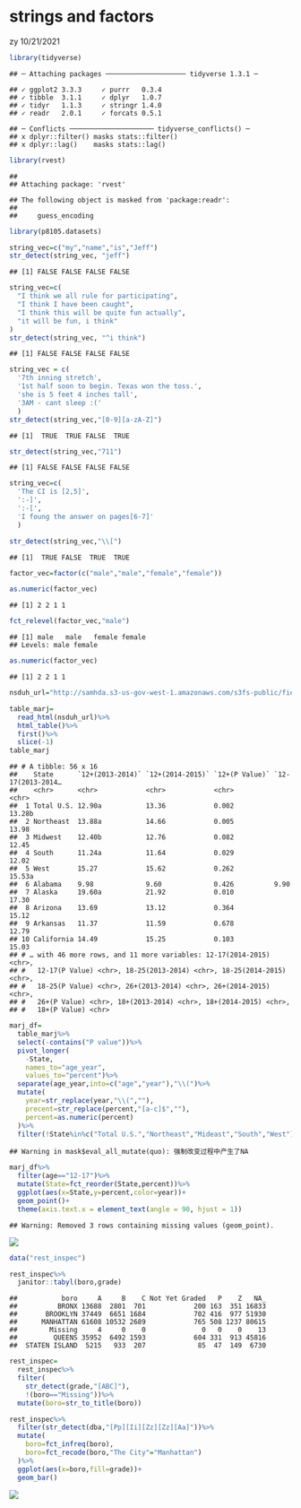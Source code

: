 strings and factors
================
zy
10/21/2021

``` r
library(tidyverse)
```

    ## ─ Attaching packages ──────────────────── tidyverse 1.3.1 ─

    ## ✓ ggplot2 3.3.3     ✓ purrr   0.3.4
    ## ✓ tibble  3.1.1     ✓ dplyr   1.0.7
    ## ✓ tidyr   1.1.3     ✓ stringr 1.4.0
    ## ✓ readr   2.0.1     ✓ forcats 0.5.1

    ## ─ Conflicts ───────────────────── tidyverse_conflicts() ─
    ## x dplyr::filter() masks stats::filter()
    ## x dplyr::lag()    masks stats::lag()

``` r
library(rvest)
```

    ## 
    ## Attaching package: 'rvest'

    ## The following object is masked from 'package:readr':
    ## 
    ##     guess_encoding

``` r
library(p8105.datasets)
```

``` r
string_vec=c("my","name","is","Jeff")
str_detect(string_vec, "jeff")
```

    ## [1] FALSE FALSE FALSE FALSE

``` r
string_vec=c(
  "I think we all rule for participating",
  "I think I have been caught",
  "I think this will be quite fun actually",
  "it will be fun, i think"
)
str_detect(string_vec, "^i think")
```

    ## [1] FALSE FALSE FALSE FALSE

``` r
string_vec = c(
  '7th inning stretch',
  '1st half soon to begin. Texas won the toss.',
  'she is 5 feet 4 inches tall',
  '3AM - cant sleep :('
  )
str_detect(string_vec,"[0-9][a-zA-Z]")
```

    ## [1]  TRUE  TRUE FALSE  TRUE

``` r
str_detect(string_vec,"711")
```

    ## [1] FALSE FALSE FALSE FALSE

``` r
string_vec=c(
  'The CI is [2,5]',
  ':-]',
  ':-[',
  'I foung the answer on pages[6-7]'
  )

str_detect(string_vec,"\\[")
```

    ## [1]  TRUE FALSE  TRUE  TRUE

``` r
factor_vec=factor(c("male","male","female","female"))

as.numeric(factor_vec)
```

    ## [1] 2 2 1 1

``` r
fct_relevel(factor_vec,"male")
```

    ## [1] male   male   female female
    ## Levels: male female

``` r
as.numeric(factor_vec)
```

    ## [1] 2 2 1 1

``` r
nsduh_url="http://samhda.s3-us-gov-west-1.amazonaws.com/s3fs-public/field-uploads/2k15StateFiles/NSDUHsaeShortTermCHG2015.htm"

table_marj=
  read_html(nsduh_url)%>%
  html_table()%>%
  first()%>%
  slice(-1)
table_marj
```

    ## # A tibble: 56 x 16
    ##    State      `12+(2013-2014)` `12+(2014-2015)` `12+(P Value)` `12-17(2013-2014…
    ##    <chr>      <chr>            <chr>            <chr>          <chr>            
    ##  1 Total U.S. 12.90a           13.36            0.002          13.28b           
    ##  2 Northeast  13.88a           14.66            0.005          13.98            
    ##  3 Midwest    12.40b           12.76            0.082          12.45            
    ##  4 South      11.24a           11.64            0.029          12.02            
    ##  5 West       15.27            15.62            0.262          15.53a           
    ##  6 Alabama    9.98             9.60             0.426          9.90             
    ##  7 Alaska     19.60a           21.92            0.010          17.30            
    ##  8 Arizona    13.69            13.12            0.364          15.12            
    ##  9 Arkansas   11.37            11.59            0.678          12.79            
    ## 10 California 14.49            15.25            0.103          15.03            
    ## # … with 46 more rows, and 11 more variables: 12-17(2014-2015) <chr>,
    ## #   12-17(P Value) <chr>, 18-25(2013-2014) <chr>, 18-25(2014-2015) <chr>,
    ## #   18-25(P Value) <chr>, 26+(2013-2014) <chr>, 26+(2014-2015) <chr>,
    ## #   26+(P Value) <chr>, 18+(2013-2014) <chr>, 18+(2014-2015) <chr>,
    ## #   18+(P Value) <chr>

``` r
marj_df=
  table_marj%>%
  select(-contains("P value"))%>%
  pivot_longer(
    -State,
    names_to="age_year",
    values_to="percent")%>%
  separate(age_year,into=c("age","year"),"\\(")%>%
  mutate(
    year=str_replace(year,"\\(",""),
    precent=str_replace(percent,"[a-c]$",""),
    percent=as.numeric(percent)
  )%>%
  filter(!State%in%c("Total U.S.","Northeast","Mideast","South","West"))
```

    ## Warning in mask$eval_all_mutate(quo): 强制改变过程中产生了NA

``` r
marj_df%>%
  filter(age=="12-17")%>%
  mutate(State=fct_reorder(State,percent))%>%
  ggplot(aes(x=State,y=percent,color=year))+
  geom_point()+
  theme(axis.text.x = element_text(angle = 90, hjust = 1))
```

    ## Warning: Removed 3 rows containing missing values (geom_point).

![](strings-and-factors_files/figure-gfm/unnamed-chunk-10-1.png)<!-- -->

``` r
data("rest_inspec")
```

``` r
rest_inspec%>%
  janitor::tabyl(boro,grade)
```

    ##           boro     A     B    C Not Yet Graded   P    Z   NA_
    ##          BRONX 13688  2801  701            200 163  351 16833
    ##       BROOKLYN 37449  6651 1684            702 416  977 51930
    ##      MANHATTAN 61608 10532 2689            765 508 1237 80615
    ##        Missing     4     0    0              0   0    0    13
    ##         QUEENS 35952  6492 1593            604 331  913 45816
    ##  STATEN ISLAND  5215   933  207             85  47  149  6730

``` r
rest_inspec=
  rest_inspec%>%
  filter(
    str_detect(grade,"[ABC]"),
    !(boro=="Missing"))%>%
  mutate(boro=str_to_title(boro))
```

``` r
rest_inspec%>%
  filter(str_detect(dba,"[Pp][Ii][Zz][Zz][Aa]"))%>%
  mutate(
    boro=fct_infreq(boro),
    boro=fct_recode(boro,"The City"="Manhattan")
  )%>%
  ggplot(aes(x=boro,fill=grade))+
  geom_bar()
```

![](strings-and-factors_files/figure-gfm/unnamed-chunk-14-1.png)<!-- -->
